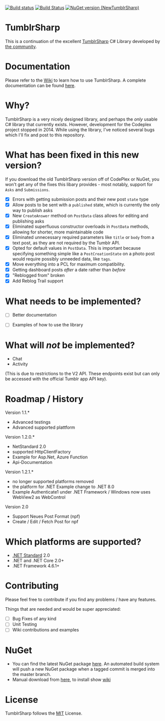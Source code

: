 [![Build status](https://ci.appveyor.com/api/projects/status/2lhkdtquwr1h40wx?svg=true)](https://ci.appveyor.com/project/Cataurus/tumblrsharp)
[![Build Status](https://dev.azure.com/CataurusFynn/NewTumblrSharp/_apis/build/status%2FNewTumblrSharp-CataurusWin?branchName=master)](https://dev.azure.com/CataurusFynn/NewTumblrSharp/_build/latest?definitionId=5)
[![NuGet version (NewTumblrSharp)](https://img.shields.io/nuget/v/NewTumblrSharp.svg?style=flat-square)](https://www.nuget.org/packages/NewTumblrSharp/)

TumblrSharp
========

This is a continuation of the excellent [TumblrSharp](https://tumblrsharp.codeplex.com/) C# Library developed by [the community](http://archive.is/mrzqG).

Documentation
========

Please refer to the [Wiki](https://github.com/piedoom/TumblrSharp/wiki) to learn how to use TumblrSharp.
A complete documentation can be found [here](https://cataurus.github.io/TumblrSharp/).

Why?
========
TumblrSharp is a very nicely designed library, and perhaps the *only* usable C# library that currently exists.
However, development for the Codeplex project stopped in 2014.  While using the library, I've noticed several
bugs which I'll fix and post to this repository.

What has been fixed in this new version?
========

If you download the old TumblrSharp version off of CodePlex or NuGet, you won't get any of the fixes this libary provides - most notably,
support for `Asks` and `Submissions`.

- [x] Errors with getting submission posts and their new post `state` type
- [x] Allow posts to be sent with a `published` state, which is currently the only way to publish asks
- [x] New `CreateAnswer` method on `PostData` class allows for editing and publishing asks
- [x] Eliminated superfluous constructor overloads in `PostData` methods, allowing for shorter, more maintainable code
- [x] Eliminated unnecessary required parameters like `title` or `body` from a text post, as they are not required by the Tumblr API. 
- [x] Opted for default values in `PostData`.  This is important because specifying something simple like a `PostCreationState` on 
a photo post would require possibly unneeded data, like `tags`.
- [x] Move everything into a PCL for maximum compatibility.
- [x] Getting dashboard posts *after* a date rather than *before*
- [x] "Reblogged from" broken
- [x] Add Reblog Trail support

What needs to be implemented?
========

- [ ] Better documentation
- [ ] Examples of how to use the library


What will *not* be implemented?
=========
- Chat
- Activity

(This is due to restrictions to the V2 API.  These endpoints exist but can only be accessed with the official Tumblr app API key).

Roadmap / History
========

Version 1.1.* 
- Advanced testings
- Advanced supported plattform

Version 1.2.0.* 
- NetStandard 2.0
- supported HttpClientFactory
- Example for Asp.Net, Azure Function
- Api-Documentation

Version 1.2.1.*
- no longer supported platforms removed
- the platform for .NET Example change to .NET 8.0
- Example Authenticate1 under .NET Framework / Windows now uses WebView2 as WebControl

Version 2.0 
- Support Neues Post Format (npf)
- Create / Edit / Fetch Post for npf

Which platforms are supported?
========

- [.NET Standard](https://docs.microsoft.com/en-us/dotnet/standard/net-standard) 2.0
- .NET and .NET Core 2.0+
- .NET Framework 4.6.1+

Contributing 
========
Please feel free to contribute if you find any problems / have any features.

Things that are needed and would be super appreciated:

- [ ] Bug Fixes of any kind
- [ ] Unit Testing
- [ ] Wiki contributions and examples

NuGet
=====
- You can find the latest NuGet package [here](https://www.nuget.org/packages/NewTumblrSharp/).  An automated build system will push a new NuGet package when a tagged commit is merged into the master branch.
- Manual download from [here](https://github.com/piedoom/TumblrSharp/releases), to install show [wiki](https://github.com/piedoom/TumblrSharp/wiki/Manual-install-NuGet-Package)

License
========
TumblrSharp follows the [MIT](https://tumblrsharp.codeplex.com/license) License.

